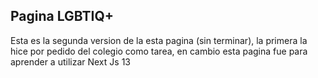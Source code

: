 ## Pagina LGBTIQ+
Esta es la segunda version de la esta pagina (sin terminar), la primera la hice por pedido del colegio como tarea, en cambio esta pagina fue para aprender a utilizar Next Js 13
